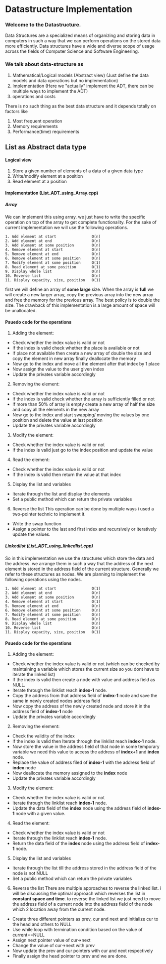 # Datastructure Implementation

### Welcome to the Datastructure.

Data Structures are a specialized means of organizing and storing data in computers in such a way that we can perform operations on the stored data more efficiently. Data structures have a wide and diverse scope of usage across the fields of Computer Science and Software Engineering.

### We talk about data-structure as
1. Mathematical/Logical models (Abstract view) (Just define the data models and data operations but no implementation)
2. Implementation (Here we "actually" implement the ADT, there can be multiple ways to implement the ADT)
3. operations and costs


There is no such thing as the best data structure and it depends totally on factors like 
1. Most frequent operation
2. Memory requirements
3. Performance(time) requirements

## List as Abstract data type
#### Logical view
1. Store a given number of elements of a data of a given data type
2. Write/modify element at a position
3. Read element at a position

#### Implementation (**List_ADT_using_Array.cpp**)
##### Array
We can implement this using array. we just have to write the specific operation on top of the array to get complete functionality. For the sake of current implementation we will use the following operations.
```
1. Add element at start                O(n)
2. Add element at end                  O(n)
3. Add element at some position        O(n)
4. Remove element at start             O(n)
5. Remove element at end               O(n)
6. Remove element at some position     O(n)
7. Modify element at some position     O(1)
8. Read element at some position       O(1)
9. Display whole list                  O(n)
10. Reverse list                       O(n)
11. Display capacity, size, position   O(1)
```
first we will define an array of **some large** size. When the array is **full** we will create a new larger array, copy the previous array into the new array and free the memory for the previous array. The best policy is to double the size. The drawback of this implementation is a large amount of space will be unallocated.

#### Psuedo code for the operations
1. Adding the element:
* Check whether the index value is valid or not
* If the index is valid check whether the place is available or not
* If place not available then create a new array of double the size and copy the element in new array finally deallocate the memory
* Now go to the index and move all the element after that index by 1 place
* Now assign the value to the user given index
* Update the privates variable accordingly

2. Removing the element:
* Check whether the index value is valid or not
* If the index is valid check whether the array is sufficiently filled or not
* If more than 50% of array is empty create a new array of half the size and copy all the elements in the new array
* Now go to the index and start swapping/ moving the values by one position and delete the value at last position
* Update the privates variable accordingly

3. Modify the element:
* Check whether the index value is valid or not
* If the index is valid just go to the index position and update the value

4. Read the element:
* Check whether the index value is valid or not
* If the index is valid then return the value at that index

5. Display the list and variables
* Iterate through the list and display the elements
* Set a public method which can return the private variables

6. Reverse the list
This operation can be done by multiple ways i used a two-pointer technic to implement it. 
* Write the swap function
* Assign a pointer to the last and first index and recursively or iteratively update the values.


##### Linkedlist (**List_ADT_using_linkedlist.cpp**)
So in this implementation we use the structures which store the data and the address. we arrange them in such a way that the address of the next element is stored in the address field of the current structure. Generally we refer to these structures as nodes. We are planning to implement the following operations using the nodes.

```
1. Add element at start                O(1)
2. Add element at end                  O(n)
3. Add element at some position        O(n)
4. Remove element at start             O(1)
5. Remove element at end               O(n)
6. Remove element at some position     O(n)
7. Modify element at some position     O(n)
8. Read element at some position       O(n)
9. Display whole list                  O(n)
10. Reverse list                       O(n)
11. Display capacity, size, position   O(1)
```
#### Psuedo code for the operations
1. Adding the element:
* Check whether the index value is valid or not (which can be checked by maintaining a variable which stores the current size so you dont have to iterate the linked list)
* If the index is valid then create a node with value and address field as NULL.
* Iterate through the linklist reach **index-1** node. 
* Copy the address from that address field of **index-1** node and save the same in newly created nodes address field
* Now copy the address of the newly created node and store it in the address field of **index-1** node
* Update the privates variable accordingly

2. Removing the element:
* Check the validity of the index
* If the index is valid then Iterate through the linklist reach **index-1** node. 
* Now store the value in the address field of that node in some temporary variable we need this value to access the address of **index+1** and **index** node.
* Replace the value of address filed of **index-1** with the address field of **index** node 
* Now deallocate the memory assigned to the **index** node
* Update the privates variable accordingly

3. Modify the element:
* Check whether the index value is valid or not
* Iterate through the linklist reach **index-1** node. 
* Update the data field of the **index** node using the address field of **index-1** node with a given value.

4. Read the element:
* Check whether the index value is valid or not
* Iterate through the linklist reach **index-1** node. 
* Return the data field of the **index** node using the address field of **index-1** node.

5. Display the list and variables
* Iterate through the list till the address stored in the address field of the node is not NULL
* Set a public method which can return the private variables

6. Reverse the list
There are multiple approaches to reverse the linked list. i will be discussing the optimal approach which reverses the list in **constant space and time**. to reverse the linked list we just need to move the address field of a current node into the address field of the node which 2 location away from the current node.
* Create three different pointers as prev, cur and next and initialize cur to the head and others to NULL
* Use while loop with termination condition based on the value of current==NULL
* Assign next pointer value of cur->next
* Change the value of cur->next with prev
* Now update the prev and cur pointers with cur and next respectively
* Finally assign the head pointer to prev and we are done.

